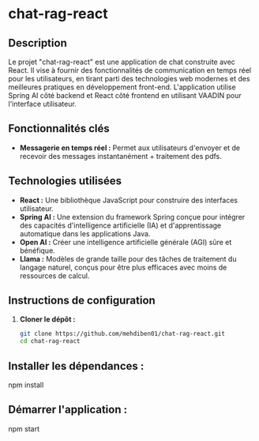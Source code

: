# chat-rag-react

## Description
Le projet "chat-rag-react" est une application de chat construite avec React. Il vise à fournir des fonctionnalités de communication en temps réel pour les utilisateurs, en tirant parti des technologies web modernes et des meilleures pratiques en développement front-end.
L'application utilise Spring AI côté backend et React côté frontend en utilisant VAADIN pour l'interface utilisateur.

## Fonctionnalités clés
- **Messagerie en temps réel :** Permet aux utilisateurs d'envoyer et de recevoir des messages instantanément + traitement des pdfs.

## Technologies utilisées
- **React :** Une bibliothèque JavaScript pour construire des interfaces utilisateur.
- **Spring AI :** Une extension du framework Spring conçue pour intégrer des capacités d'intelligence artificielle (IA) et d'apprentissage automatique dans les applications Java.
- **Open AI :** Créer une intelligence artificielle générale (AGI) sûre et bénéfique.
- **Llama :** Modèles de grande taille pour des tâches de traitement du langage naturel, conçus pour être plus efficaces avec moins de ressources de calcul.

## Instructions de configuration
1. **Cloner le dépôt :**
   ```bash
   git clone https://github.com/mehdiben01/chat-rag-react.git
   cd chat-rag-react

## Installer les dépendances :
npm install

## Démarrer l'application :
npm start
